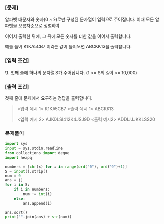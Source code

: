 ### **[문제]**

알파벳 대문자와 숫자(0 ~ 9)로만 구성된 문자열이 입력으로 주어집니다. 이때 모든 알파벳을 오름차순으로 정렬하여

 

이어서 출력한 뒤에, 그 뒤에 모든 숫자를 더한 값을 이어서 출력합니다.

 

예를 들어 K1KA5CB7 이라는 값이 들어오면 ABCKK13을 출력합니다.

 

### **[입력 조건]**

\1. 첫째 줄에 하나의 문자열 S가 주어집니다. (1 <= S의 길이 <= 10,000)

 

### **[출력 조건]**

첫째 줄에 문제에서 요구하는 정답을 출력합니다.

> <입력 예시 1>
> K1KA5CB7
> <출력 예시 1>
> ABCKK13
>
> <입력 예시 2>
> AJKDLSI412K4JSJ9D
> <출력 예시2>
> ADDIJJJKKLSS20


### 문제풀이
```python
import sys
input = sys.stdin.readline
from collections import deque
import heapq

numbers = [chr(x) for x in range(ord("0"), ord("9")+1)]
S = input().strip()
num = 0
ans = []
for i in S:
    if i in numbers:
        num += int(i)
    else:
        ans.append(i)

ans.sort()
print("".join(ans) + str(num))
```
